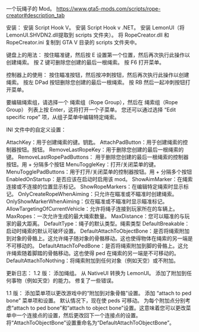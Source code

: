 一个玩绳子的 Mod。
https://www.gta5-mods.com/scripts/rope-creator#description_tab

 安装：
安装 Script Hook V。
安装 Script Hook v .NET。
安装 LemonUI（将LemonUI.SHVDN2.dll提取到 scripts 文件夹）。
将 RopeCreator.dll 和 RopeCreator.ini 复制到 GTA V 目录的 scripts 文件夹中。

 键盘上的用法：
按住瞄准键，然后按 E 设置第一个位置，然后再次执行此操作以创建绳索。
按 Z 键可删除您创建的最后一根绳索。
按 F6 打开菜单。

 控制器上的使用：
按住瞄准按钮，然后按冲刺按钮，然后再次执行此操作以创建绳索。
按左 DPad 按钮删除您创建的最后一根绳索。
按 RB 然后一起冲刺按钮打开菜单。

要编辑绳索组，请选择一个 绳索组（Rope Group），然后在 绳索组（Rope Group） 列表上按 Enter，这将打开一个子菜单。
您还可以通过选择 “Edit specific rope” 项，从组子菜单中编辑特定绳索。

INI 文件中的自定义设置：

AttachKey：用于创建绳索的键。钥匙。
AttachPadButton：用于创建绳索的控制器按钮。按钮。
RemoveLastRopeKey：用于删除您创建的最后一根绳索的键。
RemoveLastRopePadButtons： 用于删除您创建的最后一根绳索的控制器按钮。用 + 分隔多个按钮
MenuToggleKey：打开/关闭菜单的键。
MenuTogglePadButtons：用于打开/关闭菜单的控制器按钮。用 + 分隔多个按钮
EnabledOnStartup：是否应该在启动时启用该 mod。
ShowAimMarker：在绳索连接或不连接的位置显示标记。
ShowRopeMarkers：在编辑特定绳索时显示标记。
OnlyCreateRopeWhenAiming：只允许在瞄准或不瞄准时创建绳索。
OnlyShowMarkerWhenAiming：仅在瞄准或不瞄准时显示瞄准标记。
AllowTargetingOfCurrentVehicle：允许将绳子连接到玩家所在的车辆上。
MaxRopes：一次允许生成的最大绳索数量。
MaxDistance：您可以瞄准的与玩家的最大距离。
DefaultType：绳子的默认类型。绳索类型
DefaultBreakable：启动时绳索的默认可破坏设置。
DefaultAttachToObjectBone：是否将绳索附加到对象的骨骼上。这允许绳子随对象的骨骼移动。这也使得物体在绳索的另一端是不可移动的。
DefaultAttachToPedBone：是否将绳索附加到脚的骨骼上。这允许绳索随着脚踏的骨骼移动。这也使得 ped 在绳索的另一端是不可移动的。
DefaultAttachToNothing：将绳索附加到任何对象（例如天空）或不附加。

 更新日志：
 1.2 版：
 添加绳组。
从 NativeUI 转换为 LemonUI。
添加了附加到任何事物（例如天空）的能力。
 修复了一些错误。

 1.1 版：
添加菜单项以更改游戏中的“附加到对象骨骼”设置。
添加 “attach to ped bone” 菜单项和设置。
默认情况下，现在使 peds 可移动。
为每个附加点分别考虑“attach to ped bone”和“attach to object bone”设置。这意味着您可以更改菜单中一个连接点的设置，然后更改回下一个连接点的设置。
将“AttachToObjectBone”设置重命名为“DefaultAttachToObjectBone”。
